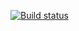 [![Build status](https://ci.appveyor.com/api/projects/status/on8i0fbx67740vwn?svg=true)](https://ci.appveyor.com/project/kmkiseleva/ajs-advanced-1)
